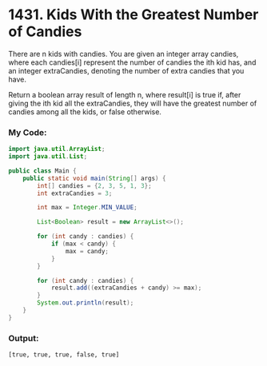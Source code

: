 # 1431. Kids With the Greatest Number of Candies

There are n kids with candies. You are given an integer array candies, where each candies[i] represent the number of candies the ith kid has, and an integer extraCandies, denoting the number of extra candies that you have.

Return a boolean array result of length n, where result[i] is true if, after giving the ith kid all the extraCandies, they will have the greatest number of candies among all the kids, or false otherwise.

### My Code:
```java
import java.util.ArrayList;
import java.util.List;

public class Main {
    public static void main(String[] args) {
        int[] candies = {2, 3, 5, 1, 3};
        int extraCandies = 3;

        int max = Integer.MIN_VALUE;

        List<Boolean> result = new ArrayList<>();

        for (int candy : candies) {
            if (max < candy) {
                max = candy;
            }
        }

        for (int candy : candies) {
            result.add((extraCandies + candy) >= max);
        }
        System.out.println(result);
    }
}
```

### Output:
```
[true, true, true, false, true]
```